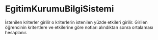 # EgitimKurumuBilgiSistemi
 İstenilen kriterler girilir o kriterlerin istenilen yüzde etkileri girilir. Girilen öğrencinin kritertlere ve etkilerine göre notları alındıktan sonra ortalaması hesaplanır.
